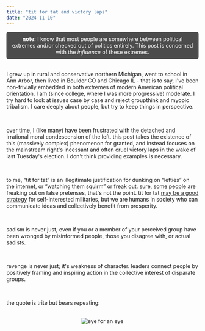 ```yaml
---
title: "tit for tat and victory laps"
date: "2024-11-10"
---
```



<div style="background-color: rgba(0, 0, 0, 0.7); color: white; padding: 10px; border-radius: 5px; backdrop-filter: blur(5px); text-align: center;">
  <strong>note:</strong> I know that most people are somewhere between political extremes and/or checked out of politics entirely. This post is concerned with the <em>influence</em> of these extremes.
</div>

<br>

I grew up in rural and conservative northern Michigan, went to school in Ann Arbor, then lived in Boulder CO and Chicago IL - that is to say, I've been non-trivially embedded in both extremes of modern American political orientation. I am (since college, where I was more progressive) moderate. I try hard to look at issues case by case and reject groupthink and myopic tribalism. I care deeply about people, but try to keep things in perspective.

<br>

over time, I (like many) have been frustrated with the detached and irrational moral condescension of the left. this post takes the existence of this (massively complex) phenomenon for granted, and instead focuses on the mainstream right's incessant and often cruel victory laps in the wake of last Tuesday's election. I don't think providing examples is necessary.


<br>

to me, “tit for tat” is an illegitimate justification for dunking on “lefties” on the internet, or “watching them squirm” or freak out. sure, some people are freaking out on false pretenses, that's not the point. tit for tat [may be a good strategy](https://youtu.be/mScpHTIi-kM?si=t42BlSP3QTlnkAwW) for self-interested militaries, but we are humans in society who can communicate ideas and collectively benefit from prosperity.


<br>

sadism is never just, even if you or a member of your perceived group have been wronged by misinformed people, those you disagree with, or actual sadists.


<br>

revenge is never just; it's weakness of character. leaders connect people by positively framing and inspiring action in the collective interest of disparate groups.


<br>

the quote is trite but bears repeating:

<br>

<center>
    <img src="/assets/images/eye-for-an-eye.jpg" alt="eye for an eye" />
</center>
